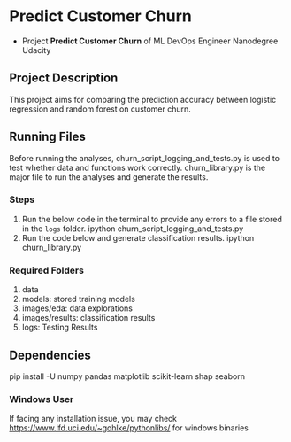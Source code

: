 # Predict Customer Churn

- Project **Predict Customer Churn** of ML DevOps Engineer Nanodegree Udacity

## Project Description
This project aims for comparing the prediction accuracy between logistic regression and random forest on customer churn.


## Running Files

Before running the analyses, churn_script_logging_and_tests.py is used to test whether data and functions work correctly. 
churn_library.py is the major file to run the analyses and generate the results. 

### Steps

1. Run the below code in the terminal to provide any errors to a file stored in the `logs` folder.
ipython churn_script_logging_and_tests.py
2. Run the code below and generate classification results.
ipython churn_library.py

### Required Folders
1. data
2. models: stored training models
3. images/eda: data explorations
4. images/results: classification results
5. logs: Testing Results

## Dependencies

pip install -U numpy pandas matplotlib scikit-learn shap seaborn

### Windows User
If facing any installation issue, you may check https://www.lfd.uci.edu/~gohlke/pythonlibs/ for windows binaries

